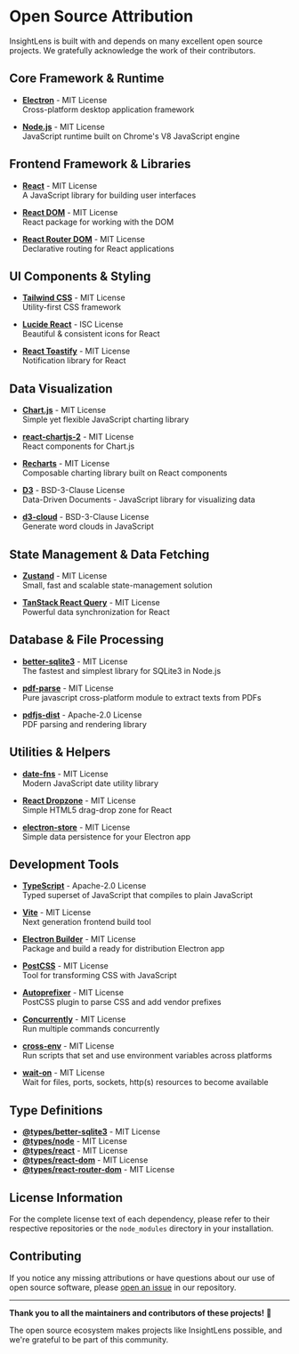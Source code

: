 # Open Source Attribution

InsightLens is built with and depends on many excellent open source projects. We gratefully acknowledge the work of their contributors.

## Core Framework & Runtime

- **[Electron](https://www.electronjs.org/)** - MIT License  
  Cross-platform desktop application framework
  
- **[Node.js](https://nodejs.org/)** - MIT License  
  JavaScript runtime built on Chrome's V8 JavaScript engine

## Frontend Framework & Libraries

- **[React](https://reactjs.org/)** - MIT License  
  A JavaScript library for building user interfaces
  
- **[React DOM](https://reactjs.org/docs/react-dom.html)** - MIT License  
  React package for working with the DOM
  
- **[React Router DOM](https://reactrouter.com/)** - MIT License  
  Declarative routing for React applications

## UI Components & Styling

- **[Tailwind CSS](https://tailwindcss.com/)** - MIT License  
  Utility-first CSS framework
  
- **[Lucide React](https://lucide.dev/)** - ISC License  
  Beautiful & consistent icons for React
  
- **[React Toastify](https://fkhadra.github.io/react-toastify/)** - MIT License  
  Notification library for React

## Data Visualization

- **[Chart.js](https://www.chartjs.org/)** - MIT License  
  Simple yet flexible JavaScript charting library
  
- **[react-chartjs-2](https://react-chartjs-2.js.org/)** - MIT License  
  React components for Chart.js
  
- **[Recharts](https://recharts.org/)** - MIT License  
  Composable charting library built on React components
  
- **[D3](https://d3js.org/)** - BSD-3-Clause License  
  Data-Driven Documents - JavaScript library for visualizing data
  
- **[d3-cloud](https://github.com/jasondavies/d3-cloud)** - BSD-3-Clause License  
  Generate word clouds in JavaScript

## State Management & Data Fetching

- **[Zustand](https://github.com/pmndrs/zustand)** - MIT License  
  Small, fast and scalable state-management solution
  
- **[TanStack React Query](https://tanstack.com/query/)** - MIT License  
  Powerful data synchronization for React

## Database & File Processing

- **[better-sqlite3](https://github.com/WiseLibs/better-sqlite3)** - MIT License  
  The fastest and simplest library for SQLite3 in Node.js
  
- **[pdf-parse](https://gitlab.com/autokent/pdf-parse)** - MIT License  
  Pure javascript cross-platform module to extract texts from PDFs
  
- **[pdfjs-dist](https://mozilla.github.io/pdf.js/)** - Apache-2.0 License  
  PDF parsing and rendering library

## Utilities & Helpers

- **[date-fns](https://date-fns.org/)** - MIT License  
  Modern JavaScript date utility library
  
- **[React Dropzone](https://react-dropzone.js.org/)** - MIT License  
  Simple HTML5 drag-drop zone for React
  
- **[electron-store](https://github.com/sindresorhus/electron-store)** - MIT License  
  Simple data persistence for your Electron app

## Development Tools

- **[TypeScript](https://www.typescriptlang.org/)** - Apache-2.0 License  
  Typed superset of JavaScript that compiles to plain JavaScript
  
- **[Vite](https://vitejs.dev/)** - MIT License  
  Next generation frontend build tool
  
- **[Electron Builder](https://www.electron.build/)** - MIT License  
  Package and build a ready for distribution Electron app
  
- **[PostCSS](https://postcss.org/)** - MIT License  
  Tool for transforming CSS with JavaScript
  
- **[Autoprefixer](https://github.com/postcss/autoprefixer)** - MIT License  
  PostCSS plugin to parse CSS and add vendor prefixes
  
- **[Concurrently](https://github.com/open-cli-tools/concurrently)** - MIT License  
  Run multiple commands concurrently
  
- **[cross-env](https://github.com/kentcdodds/cross-env)** - MIT License  
  Run scripts that set and use environment variables across platforms
  
- **[wait-on](https://github.com/jeffbski/wait-on)** - MIT License  
  Wait for files, ports, sockets, http(s) resources to become available

## Type Definitions

- **[@types/better-sqlite3](https://www.npmjs.com/package/@types/better-sqlite3)** - MIT License
- **[@types/node](https://www.npmjs.com/package/@types/node)** - MIT License
- **[@types/react](https://www.npmjs.com/package/@types/react)** - MIT License
- **[@types/react-dom](https://www.npmjs.com/package/@types/react-dom)** - MIT License
- **[@types/react-router-dom](https://www.npmjs.com/package/@types/react-router-dom)** - MIT License

## License Information

For the complete license text of each dependency, please refer to their respective repositories or the `node_modules` directory in your installation.

## Contributing

If you notice any missing attributions or have questions about our use of open source software, please [open an issue](https://github.com/insightlens/insightlens/issues) in our repository.

---

**Thank you to all the maintainers and contributors of these projects!** 🙏

The open source ecosystem makes projects like InsightLens possible, and we're grateful to be part of this community.